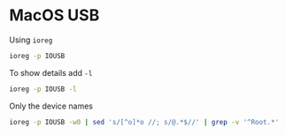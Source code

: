 # MacOS USB

Using `ioreg`

```sh
ioreg -p IOUSB
```

To show details add `-l`
```sh
ioreg -p IOUSB -l
```

Only the device names
```sh
ioreg -p IOUSB -w0 | sed 's/[^o]*o //; s/@.*$//' | grep -v '^Root.*'
```
